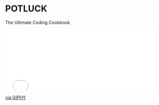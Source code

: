 # POTLUCK
The Ultimate Coding Cookbook
<iframe src="//giphy.com/embed/Xhfnu2973Wy2Y?html5=true" width="480" height="196" frameBorder="0" class="giphy-embed" allowFullScreen></iframe><p><a href="http://giphy.com/gifs/disneypixar-disney-pixar-Xhfnu2973Wy2Y">via GIPHY</a></p>

